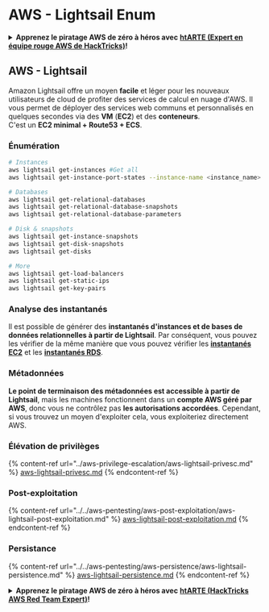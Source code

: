 # AWS - Lightsail Enum

<details>

<summary><strong>Apprenez le piratage AWS de zéro à héros avec</strong> <a href="https://training.hacktricks.xyz/courses/arte"><strong>htARTE (Expert en équipe rouge AWS de HackTricks)</strong></a><strong>!</strong></summary>

Autres façons de soutenir HackTricks:

* Si vous souhaitez voir votre **entreprise annoncée dans HackTricks** ou **télécharger HackTricks en PDF**, consultez les [**PLANS D'ABONNEMENT**](https://github.com/sponsors/carlospolop)!
* Obtenez le [**swag officiel PEASS & HackTricks**](https://peass.creator-spring.com)
* Découvrez [**La famille PEASS**](https://opensea.io/collection/the-peass-family), notre collection exclusive de [**NFTs**](https://opensea.io/collection/the-peass-family)
* **Rejoignez le** 💬 [**groupe Discord**](https://discord.gg/hRep4RUj7f) ou le [**groupe Telegram**](https://t.me/peass) ou **suivez-nous** sur **Twitter** 🐦 [**@hacktricks_live**](https://twitter.com/hacktricks_live)**.**
* **Partagez vos astuces de piratage en soumettant des PR aux** [**HackTricks**](https://github.com/carlospolop/hacktricks) et [**HackTricks Cloud**](https://github.com/carlospolop/hacktricks-cloud) dépôts GitHub.

</details>

## AWS - Lightsail

Amazon Lightsail offre un moyen **facile** et léger pour les nouveaux utilisateurs de cloud de profiter des services de calcul en nuage d'AWS. Il vous permet de déployer des services web communs et personnalisés en quelques secondes via des **VM** (**EC2**) et des **conteneurs**.\
C'est un **EC2 minimal + Route53 + ECS**.

### Énumération
```bash
# Instances
aws lightsail get-instances #Get all
aws lightsail get-instance-port-states --instance-name <instance_name> #Get open ports

# Databases
aws lightsail get-relational-databases
aws lightsail get-relational-database-snapshots
aws lightsail get-relational-database-parameters

# Disk & snapshots
aws lightsail get-instance-snapshots
aws lightsail get-disk-snapshots
aws lightsail get-disks

# More
aws lightsail get-load-balancers
aws lightsail get-static-ips
aws lightsail get-key-pairs
```
### Analyse des instantanés

Il est possible de générer des **instantanés d'instances et de bases de données relationnelles à partir de Lightsail**. Par conséquent, vous pouvez les vérifier de la même manière que vous pouvez vérifier les [**instantanés EC2**](aws-ec2-ebs-elb-ssm-vpc-and-vpn-enum/#ebs) et les [**instantanés RDS**](aws-databases/aws-relational-database-rds-enum.md#enumeration).

### Métadonnées

**Le point de terminaison des métadonnées est accessible à partir de Lightsail**, mais les machines fonctionnent dans un **compte AWS géré par AWS**, donc vous ne contrôlez pas **les autorisations accordées**. Cependant, si vous trouvez un moyen d'exploiter cela, vous exploiteriez directement AWS.

### Élévation de privilèges

{% content-ref url="../aws-privilege-escalation/aws-lightsail-privesc.md" %}
[aws-lightsail-privesc.md](../aws-privilege-escalation/aws-lightsail-privesc.md)
{% endcontent-ref %}

### Post-exploitation

{% content-ref url="../../aws-pentesting/aws-post-exploitation/aws-lightsail-post-exploitation.md" %}
[aws-lightsail-post-exploitation.md](../../aws-pentesting/aws-post-exploitation/aws-lightsail-post-exploitation.md)
{% endcontent-ref %}

### Persistance

{% content-ref url="../../aws-pentesting/aws-persistence/aws-lightsail-persistence.md" %}
[aws-lightsail-persistence.md](../../aws-pentesting/aws-persistence/aws-lightsail-persistence.md)
{% endcontent-ref %}

<details>

<summary><strong>Apprenez le piratage AWS de zéro à héros avec</strong> <a href="https://training.hacktricks.xyz/courses/arte"><strong>htARTE (HackTricks AWS Red Team Expert)</strong></a><strong>!</strong></summary>

Autres façons de soutenir HackTricks :

* Si vous souhaitez voir votre **entreprise annoncée dans HackTricks** ou **télécharger HackTricks en PDF**, consultez les [**PLANS D'ABONNEMENT**](https://github.com/sponsors/carlospolop) !
* Obtenez le [**swag officiel PEASS & HackTricks**](https://peass.creator-spring.com)
* Découvrez [**The PEASS Family**](https://opensea.io/collection/the-peass-family), notre collection exclusive de [**NFT**](https://opensea.io/collection/the-peass-family)
* **Rejoignez le** 💬 [**groupe Discord**](https://discord.gg/hRep4RUj7f) ou le [**groupe Telegram**](https://t.me/peass) ou **suivez** nous sur **Twitter** 🐦 [**@hacktricks_live**](https://twitter.com/hacktricks_live)**.**
* **Partagez vos astuces de piratage en soumettant des PR aux** [**HackTricks**](https://github.com/carlospolop/hacktricks) et [**HackTricks Cloud**](https://github.com/carlospolop/hacktricks-cloud) github repos.

</details>
